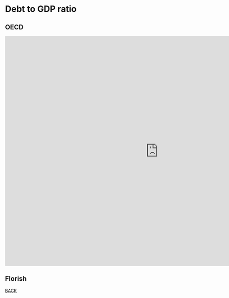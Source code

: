 # Debt to GDP ratio

## OECD
<iframe src="https://data.oecd.org/chart/6gMl" width="1000" height="750" style="border: 0" mozallowfullscreen="true" webkitallowfullscreen="true" allowfullscreen="true"><a href="https://data.oecd.org/chart/6gMl" target="_blank">OECD Chart: General government debt, Total, % of GDP, Annual, 2019</a></iframe>

## Florish
<div class="flourish-embed flourish-chart" data-src="visualisation/5290511"><script src="https://public.flourish.studio/resources/embed.js"></script></div>



[BACK](/README.md)
